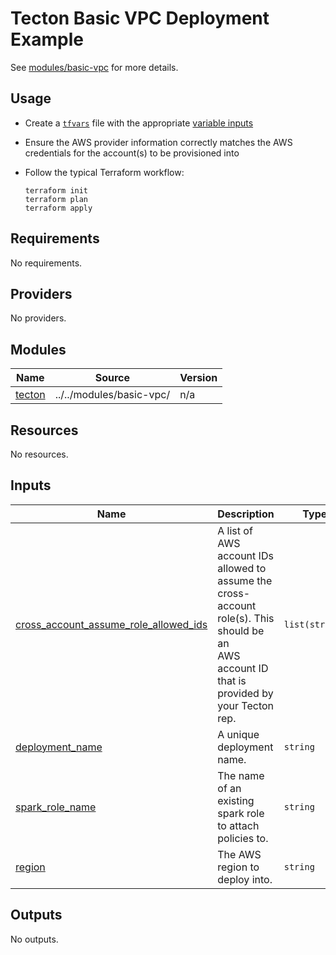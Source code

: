# Tecton Basic VPC Deployment Example

See [modules/basic-vpc](../../modules/basic-vpc) for more details.

## Usage

* Create a [`tfvars`](https://www.terraform.io/language/values/variables#variable-definitions-tfvars-files)
  file with the appropriate [variable inputs](#Inputs)
* Ensure the AWS provider information correctly matches the AWS credentials for the account(s) to
  be provisioned into
* Follow the typical Terraform workflow:

    ```shell
    terraform init
    terraform plan
    terraform apply
    ```

<!-- BEGINNING OF PRE-COMMIT-TERRAFORM DOCS HOOK -->
## Requirements

No requirements.

## Providers

No providers.

## Modules

| Name | Source | Version |
|------|--------|---------|
| <a name="module_tecton"></a> [tecton](#module\_tecton) | ../../modules/basic-vpc/ | n/a |

## Resources

No resources.

## Inputs

| Name | Description | Type | Default | Required |
|------|-------------|------|---------|:--------:|
| <a name="input_cross_account_assume_role_allowed_ids"></a> [cross\_account\_assume\_role\_allowed\_ids](#input\_cross\_account\_assume\_role\_allowed\_ids) | A list of AWS account IDs allowed to assume the cross-account role(s). This should be an<br>AWS account ID that is provided by your Tecton rep. | `list(string)` | n/a | yes |
| <a name="input_deployment_name"></a> [deployment\_name](#input\_deployment\_name) | A unique deployment name. | `string` | n/a | yes |
| <a name="input_spark_role_name"></a> [spark\_role\_name](#input\_spark\_role\_name) | The name of an existing spark role to attach policies to. | `string` | n/a | yes |
| <a name="input_region"></a> [region](#input\_region) | The AWS region to deploy into. | `string` | `"us-west-2"` | no |

## Outputs

No outputs.
<!-- END OF PRE-COMMIT-TERRAFORM DOCS HOOK -->
